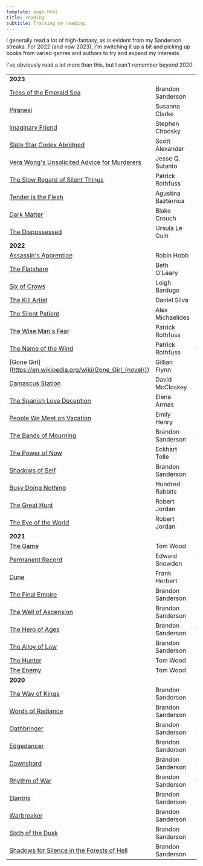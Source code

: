 ```yaml
---
template: page.html
title: reading
subtitle: Tracking my reading.
---
```


I generally read a lot of high-fantasy, as is evident from my Sanderson
streaks. For 2022 (and now 2023), I'm switching it up a bit and picking
up books from varied genres and authors to try and expand my interests.

I've obviously read a lot more than this, but I can't remember beyond
2020.

| | | |
| :--- | --- | ---: |
| **2023** | | |
| [Tress of the Emerald Sea](https://en.wikipedia.org/wiki/Tress_of_the_Emerald_Sea) | Brandon Sanderson | _now reading_ |
| [Piranesi](https://en.wikipedia.org/wiki/Piranesi_\(novel\)) | Susanna Clarke | ★★★★ |
| [Imaginary Friend](https://en.wikipedia.org/wiki/Imaginary_Friend_\(novel\)) | Stephen Chbosky | _dropped_ |
| [Slate Star Codex Abridged](https://www.slatestarcodexabridged.com) | Scott Alexander | ★★★★★ |
| [Vera Wong's Unsolicited Advice for Murderers](https://www.goodreads.com/en/book/show/61827543) | Jesse Q. Sutanto | ★★★★ |
| [The Slow Regard of Silent Things](https://en.wikipedia.org/wiki/The_Slow_Regard_of_Silent_Things) | Patrick Rothfuss | ★★★ |
| [Tender is the Flesh](https://en.wikipedia.org/wiki/Tender_Is_the_Flesh) | Agustina Bazterrica | ★★★ |
| [Dark Matter](https://en.wikipedia.org/wiki/Dark_Matter_\(Crouch_novel\)) | Blake Crouch | ★★★ |
| [The Dispossessed](https://en.wikipedia.org/wiki/The_Dispossessed) | Ursula Le Guin | ★★ |
| **2022** | | |
| [Assassin's Apprentice](https://en.wikipedia.org/wiki/Assassin%27s_Apprentice) | Robin Hobb | _dropped_ |
| [The Flatshare](https://www.goodreads.com/book/show/36478784-the-flatshare) | Beth O'Leary | ★★ |
| [Six of Crows](https://en.wikipedia.org/wiki/Six_of_Crows) | Leigh Bardugo | ★★★ |
| [The Kill Artist](https://en.wikipedia.org/wiki/The_Kill_Artist) | Daniel Silva | _dropped_ |
| [The Silent Patient](https://en.wikipedia.org/wiki/The_Silent_Patient) | Alex Michaelides | ★★★ |
| [The Wise Man's Fear](https://en.wikipedia.org/wiki/The_Wise_Man%27s_Fear) | Patrick Rothfuss | ★★★★★ |
| [The Name of the Wind](https://en.wikipedia.org/wiki/The_Name_of_the_Wind) | Patrick Rothfuss | ★★★★★ |
| [Gone Girl](https://en.wikipedia.org/wiki/Gone_Girl_(novel\)) | Gillian Flynn | ★★★★ |
| [Damascus Station](https://www.goodreads.com/book/show/56769571-damascus-station) | David McCloskey | ★★★ |
| [The Spanish Love Deception](https://en.wikipedia.org/wiki/The_Spanish_Love_Deception) | Elena Armas | ★ |
| [People We Meet on Vacation](https://en.wikipedia.org/wiki/People_We_Meet_on_Vacation) | Emily Henry | ★★★ |
| [The Bands of Mourning](https://en.wikipedia.org/wiki/Mistborn:_The_Bands_of_Mourning) | Brandon Sanderson | ★★★★★ |
| [The Power of Now](https://en.wikipedia.org/wiki/The_Power_of_Now) | Eckhart Tolle | ★★★★ |
| [Shadows of Self](https://en.wikipedia.org/wiki/Mistborn:_Shadows_of_Self) | Brandon Sanderson | ★★★★★ |
| [Busy Doing Nothing](https://hundredrabbits.itch.io/busy-doing-nothing) | Hundred Rabbits | ★★★ |
| [The Great Hunt](https://en.wikipedia.org/wiki/The_Great_Hunt) | Robert Jordan | ★★★★ |
| [The Eye of the World](https://en.wikipedia.org/wiki/The_Eye_of_the_World) | Robert Jordan | ★★★★ |
| **2021** | | |
| [The Game](https://en.wikipedia.org/wiki/Tom_Wood_\(author\)#Victor_the_Assassin_Series) | Tom Wood | ★★★ |
| [Permanent Record](https://en.wikipedia.org/wiki/Permanent_Record_\(autobiography\)) | Edward Snowden |★★★★★ | 
| [Dune](https://en.wikipedia.org/wiki/Dune_\(novel\)) | Frank Herbert | ★★★★ |
| [The Final Empire](https://en.wikipedia.org/wiki/Mistborn:_The_Final_Empire)| Brandon Sanderson | ★★★★ |
| [The Well of Ascension](https://en.wikipedia.org/wiki/Mistborn:_The_Well_of_Ascension)| Brandon Sanderson | ★★★★ |
| [The Hero of Ages](https://en.wikipedia.org/wiki/Mistborn:_The_Hero_of_Ages)| Brandon Sanderson | ★★★★★  |
| [The Alloy of Law](https://en.wikipedia.org/wiki/Mistborn:_The_Alloy_of_Law)| Brandon Sanderson | ★★★ |
| [The Hunter](https://en.wikipedia.org/wiki/Tom_Wood_\(author\)#Victor_the_Assassin_Series) | Tom Wood | ★★★★ |
| [The Enemy](https://en.wikipedia.org/wiki/Tom_Wood_\(author\)#Victor_the_Assassin_Series) | Tom Wood | ★★★ |
| **2020** | | |
| [The Way of Kings](https://en.wikipedia.org/wiki/The_Way_of_Kings) | Brandon Sanderson | ★★★★★ |
| [Words of Radiance](https://en.wikipedia.org/wiki/Words_of_Radiance) | Brandon Sanderson | ★★★★★ |
| [Oathbringer](https://en.wikipedia.org/wiki/Oathbringer) | Brandon Sanderson | ★★★★★ |
| [Edgedancer](https://en.wikipedia.org/wiki/Edgedancer) | Brandon Sanderson | ★★★★★ |
| [Dawnshard](https://en.wikipedia.org/wiki/The_Stormlight_Archive#Books) | Brandon Sanderson | ★★★★★ |
| [Rhythm of War](https://en.wikipedia.org/wiki/Rhythm_of_War) | Brandon Sanderson | ★★★★★ |
| [Elantris](https://en.wikipedia.org/wiki/Elantris) | Brandon Sanderson | _dropped_ |
| [Warbreaker](https://en.wikipedia.org/wiki/Warbreaker) | Brandon Sanderson | ★★★★★ |
| [Sixth of the Dusk](https://en.wikipedia.org/wiki/Brandon_Sanderson_bibliography#Cosmere_short_works) | Brandon Sanderson | ★★★ |
| [Shadows for Silence in the Forests of Hell](https://en.wikipedia.org/wiki/Brandon_Sanderson_bibliography#Cosmere_short_works) | Brandon Sanderson | ★★★★ |

